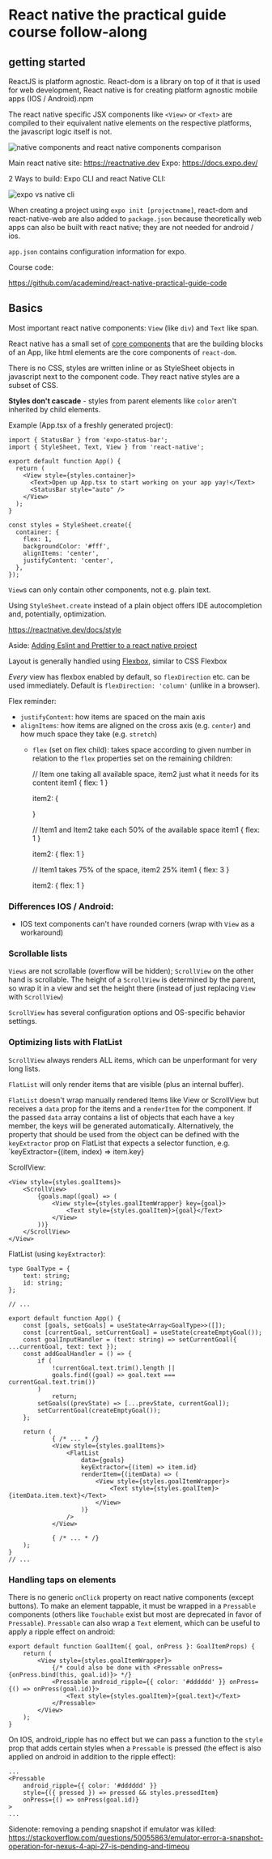 # React native the practical guide course follow-along

## getting started

ReactJS is platform agnostic. React-dom is a library on top of it that is used for web development, React native is for creating platform agnostic mobile apps (IOS / Android).npm 

The react native specific JSX components like `<View>` or `<Text>` are compiled to their equivalent native elements on the respective platforms, the javascript logic itself is not.

![native components and react native components comparison](./readme_images/native_components.png)


Main react native site: https://reactnative.dev
Expo: https://docs.expo.dev/

2 Ways to build: Expo CLI and react Native CLI:

![expo vs native cli](./readme_images/expo_native_cli.png)

When creating a project using `expo init [projectname]`, react-dom and react-native-web are also added to `package.json` because theoretically web apps can also be built with react native; they are not needed for android / ios.

`app.json` contains configuration information for expo.

Course code:

https://github.com/academind/react-native-practical-guide-code

## Basics

Most important react native components: `View` (like `div`) and `Text` like span.

React native has a small set of [core components](https://reactnative.dev/docs/components-and-apis) that are the building blocks of an App, like html elements are the core components of `react-dom`.

There is no CSS, styles are written inline or as StyleSheet objects in javascript next to the component code. They react native styles are a subset of CSS.

**Styles don't cascade** - styles from parent elements like `color` aren't inherited by child elements. 

Example (App.tsx of a freshly generated project):

    import { StatusBar } from 'expo-status-bar';
    import { StyleSheet, Text, View } from 'react-native';

    export default function App() {
      return (
        <View style={styles.container}>
          <Text>Open up App.tsx to start working on your app yay!</Text>
          <StatusBar style="auto" />
        </View>
      );
    }
    
    const styles = StyleSheet.create({
      container: {
        flex: 1,
        backgroundColor: '#fff',
        alignItems: 'center',
        justifyContent: 'center',
      },
    });

`View`s can only contain other components, not e.g. plain text.

Using `StyleSheet.create` instead of a plain object offers IDE autocompletion and, potentially, optimization.

https://reactnative.dev/docs/style

Aside: [Adding Eslint and Prettier to a react native project](https://dev-yakuza.posstree.com/en/react-native/eslint-prettier-husky-lint-staged/)

Layout is generally handled using [Flexbox](https://reactnative.dev/docs/flexbox), similar to CSS Flexbox

*Every* view has flexbox enabled by default, so `flexDirection` etc. can be used immediately. Default is `flexDirection: 'column'` (unlike in a browser).

Flex reminder:

- `justifyContent`: how items are spaced on the main axis
- `alignItems`: how items are aligned on the cross axis (e.g. `center`) and how much space they take (e.g. `stretch`)
  - `flex` (set on flex child): takes space according to given number in relation to the `flex` properties set on the remaining children:


    // Item one taking all available space, item2 just what it needs for its content
    item1 {
        flex: 1 
    }
    
    item2: {
    
    }  
    
    // Item1 and Item2 take each 50% of the available space
    item1 {
        flex: 1
    }
    
    item2: {
        flex: 1
    }  
    
    // Item1 takes 75% of the space, item2 25%
    item1 {
        flex: 3
    }
    
    item2: {
        flex: 1
    }  

### Differences IOS / Android:

- IOS text components can't have rounded corners (wrap with `View` as a workaround)

### Scrollable lists

`Views` are not scrollable (overflow will be hidden); `ScrollView` on the other hand is scrollable. The height of a `ScrollView` is determined by the parent, so wrap it in a view and set the height there (instead of just replacing `View` with `ScrollView`)

`ScrollView` has several configuration options and OS-specific behavior settings.

### Optimizing lists with FlatList

`ScrollView` always renders ALL items, which can be unperformant for very long lists.

`FlatList` will only render items that are visible (plus an internal buffer).

`FlatList` doesn't wrap manually rendered Items like View or ScrollView but receives a `data` prop for the items and a `renderItem` for the component.
If the passed `data` array contains a list of objects that each have a `key` member, the keys will be generated automatically. Alternatively, the property that should be used from the object can be defined with the `keyExtractor` prop on FlatList that expects a selector function, e.g. `keyExtractor={(item, index) => item.key}

ScrollView:

    <View style={styles.goalItems}>
        <ScrollView>
            {goals.map((goal) => (
                <View style={styles.goalItemWrapper} key={goal}>
                    <Text style={styles.goalItem}>{goal}</Text>
                </View>
            ))}
        </ScrollView>
    </View>

FlatList (using `keyExtractor`):

    type GoalType = {
        text: string;
        id: string;
    };

    // ...

    export default function App() {
        const [goals, setGoals] = useState<Array<GoalType>>([]);
        const [currentGoal, setCurrentGoal] = useState(createEmptyGoal());
        const goalInputHandler = (text: string) => setCurrentGoal({ ...currentGoal, text: text });
        const addGoalHandler = () => {
            if (
                !currentGoal.text.trim().length ||
                goals.find((goal) => goal.text === currentGoal.text.trim())
            )
                return;
            setGoals((prevState) => [...prevState, currentGoal]);
            setCurrentGoal(createEmptyGoal());
        };
    
        return (
                { /* ... * /}
                <View style={styles.goalItems}>
                    <FlatList
                        data={goals}
                        keyExtractor={(item) => item.id}
                        renderItem={(itemData) => (
                            <View style={styles.goalItemWrapper}>
                                <Text style={styles.goalItem}>{itemData.item.text}</Text>
                            </View>
                        )}
                    />
                </View>
    
                { /* ... * /}
        );
    }
    // ...

### Handling taps on elements

There is no generic `onClick` property on react native components (except buttons). To make an element tappable, it must be wrapped in a  `Pressable` components (others like `Touchable` exist but most are deprecated in favor of `Pressable`). `Pressable` can also wrap a `Text` element, which can be useful to apply a ripple effect on android:

    export default function GoalItem({ goal, onPress }: GoalItemProps) {
        return (
            <View style={styles.goalItemWrapper}>
                {/* could also be done with <Pressable onPress={onPress.bind(this, goal.id)}> */}
                <Pressable android_ripple={{ color: '#dddddd' }} onPress={() => onPress(goal.id)}>
                    <Text style={styles.goalItem}>{goal.text}</Text>
                </Pressable>
            </View>
        );
    }

On IOS, android_ripple has no effect but we can pass a function to the `style` prop that adds certain styles when a `Pressable` is pressed (the effect is also applied on android in addition to the ripple effect):

    ...
    <Pressable
        android_ripple={{ color: '#dddddd' }}
        style={({ pressed }) => pressed && styles.pressedItem}
        onPress={() => onPress(goal.id)}
    >
    ...


Sidenote: removing a pending snapshot if emulator was killed: https://stackoverflow.com/questions/50055863/emulator-error-a-snapshot-operation-for-nexus-4-api-27-is-pending-and-timeou
